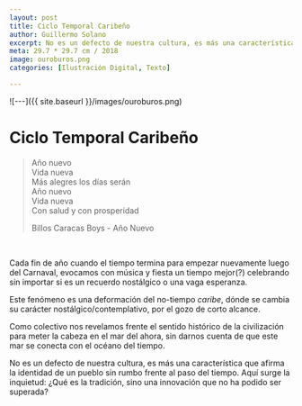 ```yaml
---
layout: post
title: Ciclo Temporal Caribeño
author: Guillermo Solano
excerpt: No es un defecto de nuestra cultura, es más una característica.
meta: 29.7 * 29.7 cm / 2018
image: ouroburos.png
categories: [Ilustración Digital, Texto]

---
```


![---]({{ site.baseurl }}/images/ouroburos.png)

# Ciclo Temporal Caribeño

>Año nuevo<br>
Vida nueva<br>
Más alegres los días serán<br>
Año nuevo<br>
Vida nueva<br>
Con salud y con prosperidad<br>
>
>Billos Caracas Boys - Año Nuevo

<br>

Cada fin de año cuando el tiempo termina para empezar nuevamente luego del Carnaval, evocamos con música y fiesta un tiempo mejor(?) celebrando sin importar si es un recuerdo nostálgico o una vaga esperanza.

Este fenómeno es una deformación del no-tiempo *caribe*, dónde se cambia su carácter nostálgico/contemplativo, por el gozo de corto alcance.

Como colectivo nos revelamos frente el sentido histórico de la civilización para meter la cabeza en el mar del ahora, sin darnos cuenta de que este mar se conecta con el océano del tiempo.

No es un defecto de nuestra cultura, es más una característica que afirma la identidad de un pueblo sin rumbo frente al paso del tiempo. Aquí surge la inquietud: ¿Qué es la tradición, sino una innovación que no ha podido ser superada?
